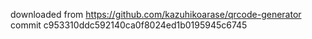 downloaded from https://github.com/kazuhikoarase/qrcode-generator
commit c953310ddc592140ca0f8024ed1b0195945c6745

